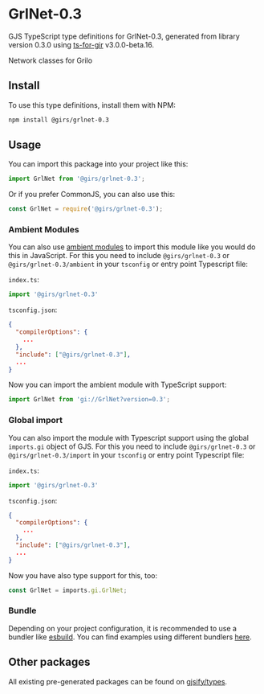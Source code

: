 
# GrlNet-0.3

GJS TypeScript type definitions for GrlNet-0.3, generated from library version 0.3.0 using [ts-for-gir](https://github.com/gjsify/ts-for-gir) v3.0.0-beta.16.

Network classes for Grilo

## Install

To use this type definitions, install them with NPM:
```bash
npm install @girs/grlnet-0.3
```

## Usage

You can import this package into your project like this:
```ts
import GrlNet from '@girs/grlnet-0.3';
```

Or if you prefer CommonJS, you can also use this:
```ts
const GrlNet = require('@girs/grlnet-0.3');
```

### Ambient Modules

You can also use [ambient modules](https://github.com/gjsify/ts-for-gir/tree/main/packages/cli#ambient-modules) to import this module like you would do this in JavaScript.
For this you need to include `@girs/grlnet-0.3` or `@girs/grlnet-0.3/ambient` in your `tsconfig` or entry point Typescript file:

`index.ts`:
```ts
import '@girs/grlnet-0.3'
```

`tsconfig.json`:
```json
{
  "compilerOptions": {
    ...
  },
  "include": ["@girs/grlnet-0.3"],
  ...
}
```

Now you can import the ambient module with TypeScript support: 

```ts
import GrlNet from 'gi://GrlNet?version=0.3';
```

### Global import

You can also import the module with Typescript support using the global `imports.gi` object of GJS.
For this you need to include `@girs/grlnet-0.3` or `@girs/grlnet-0.3/import` in your `tsconfig` or entry point Typescript file:

`index.ts`:
```ts
import '@girs/grlnet-0.3'
```

`tsconfig.json`:
```json
{
  "compilerOptions": {
    ...
  },
  "include": ["@girs/grlnet-0.3"],
  ...
}
```

Now you have also type support for this, too:

```ts
const GrlNet = imports.gi.GrlNet;
```

### Bundle

Depending on your project configuration, it is recommended to use a bundler like [esbuild](https://esbuild.github.io/). You can find examples using different bundlers [here](https://github.com/gjsify/ts-for-gir/tree/main/examples).

## Other packages

All existing pre-generated packages can be found on [gjsify/types](https://github.com/gjsify/types).

